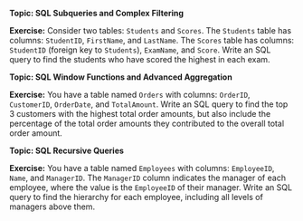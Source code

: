 
**Topic: SQL Subqueries and Complex Filtering**

**Exercise:**
Consider two tables: `Students` and `Scores`. The `Students` table has columns: `StudentID`, `FirstName`, and `LastName`. The `Scores` table has columns: `StudentID` (foreign key to `Students`), `ExamName`, and `Score`. Write an SQL query to find the students who have scored the highest in each exam.



**Topic: SQL Window Functions and Advanced Aggregation**

**Exercise:**
You have a table named `Orders` with columns: `OrderID`, `CustomerID`, `OrderDate`, and `TotalAmount`. Write an SQL query to find the top 3 customers with the highest total order amounts, but also include the percentage of the total order amounts they contributed to the overall total order amount.



**Topic: SQL Recursive Queries**

**Exercise:**
You have a table named `Employees` with columns: `EmployeeID`, `Name`, and `ManagerID`. The `ManagerID` column indicates the manager of each employee, where the value is the `EmployeeID` of their manager. Write an SQL query to find the hierarchy for each employee, including all levels of managers above them.

